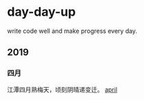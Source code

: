 # day-day-up
write code well and make progress every day.

## 2019
### 四月
江潭四月熟梅天，顷刻阴晴递变迁。
[april](https://github.com/codeDebugTest/day-day-up/blob/master/2019/April.md)
